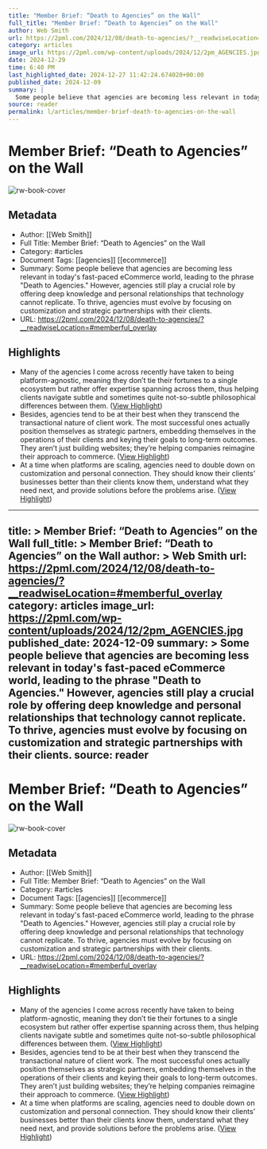 ```yaml
---
title: "Member Brief: “Death to Agencies” on the Wall"
full_title: "Member Brief: “Death to Agencies” on the Wall"
author: Web Smith
url: https://2pml.com/2024/12/08/death-to-agencies/?__readwiseLocation=#memberful_overlay
category: articles
image_url: https://2pml.com/wp-content/uploads/2024/12/2pm_AGENCIES.jpg
date: 2024-12-29
time: 6:40 PM
last_highlighted_date: 2024-12-27 11:42:24.674020+00:00
published_date: 2024-12-09
summary: |
  Some people believe that agencies are becoming less relevant in today's fast-paced eCommerce world, leading to the phrase "Death to Agencies." However, agencies still play a crucial role by offering deep knowledge and personal relationships that technology cannot replicate. To thrive, agencies must evolve by focusing on customization and strategic partnerships with their clients.
source: reader
permalink: l/articles/member-brief-death-to-agencies-on-the-wall
---
```

# Member Brief: “Death to Agencies” on the Wall

![rw-book-cover](https://2pml.com/wp-content/uploads/2024/12/2pm_AGENCIES.jpg)

## Metadata
- Author: [[Web Smith]]
- Full Title: Member Brief: “Death to Agencies” on the Wall
- Category: #articles
- Document Tags: [[agencies]] [[ecommerce]] 
- Summary: Some people believe that agencies are becoming less relevant in today's fast-paced eCommerce world, leading to the phrase "Death to Agencies." However, agencies still play a crucial role by offering deep knowledge and personal relationships that technology cannot replicate. To thrive, agencies must evolve by focusing on customization and strategic partnerships with their clients.
- URL: https://2pml.com/2024/12/08/death-to-agencies/?__readwiseLocation=#memberful_overlay

## Highlights
- Many of the agencies I come across recently have taken to being platform-agnostic, meaning they don’t tie their fortunes to a single ecosystem but rather offer expertise spanning across them, thus helping clients navigate subtle and sometimes quite not-so-subtle philosophical differences between them. ([View Highlight](https://read.readwise.io/read/01jg3ypxjbqrzqjegn2spwjx2s))
- Besides, agencies tend to be at their best when they transcend the transactional nature of client work. The most successful ones actually position themselves as strategic partners, embedding themselves in the operations of their clients and keying their goals to long-term outcomes. They aren’t just building websites; they’re helping companies reimagine their approach to commerce. ([View Highlight](https://read.readwise.io/read/01jg3yrthycbzw0q84sjzv1r9s))
- At a time when platforms are scaling, agencies need to double down on customization and personal connection. They should know their clients’ businesses better than their clients know them, understand what they need next, and provide solutions before the problems arise. ([View Highlight](https://read.readwise.io/read/01jg3ysgkyjnr6ym9222np7chj))


---
title: >
  Member Brief: “Death to Agencies” on the Wall
full_title: >
  Member Brief: “Death to Agencies” on the Wall
author: >
  Web Smith
url: https://2pml.com/2024/12/08/death-to-agencies/?__readwiseLocation=#memberful_overlay
category: articles
image_url: https://2pml.com/wp-content/uploads/2024/12/2pm_AGENCIES.jpg
published_date: 2024-12-09
summary: >
  Some people believe that agencies are becoming less relevant in today's fast-paced eCommerce world, leading to the phrase "Death to Agencies." However, agencies still play a crucial role by offering deep knowledge and personal relationships that technology cannot replicate. To thrive, agencies must evolve by focusing on customization and strategic partnerships with their clients.
source: reader
---
# Member Brief: “Death to Agencies” on the Wall

![rw-book-cover](https://2pml.com/wp-content/uploads/2024/12/2pm_AGENCIES.jpg)

## Metadata
- Author: [[Web Smith]]
- Full Title: Member Brief: “Death to Agencies” on the Wall
- Category: #articles
- Document Tags: [[agencies]] [[ecommerce]] 
- Summary: Some people believe that agencies are becoming less relevant in today's fast-paced eCommerce world, leading to the phrase "Death to Agencies." However, agencies still play a crucial role by offering deep knowledge and personal relationships that technology cannot replicate. To thrive, agencies must evolve by focusing on customization and strategic partnerships with their clients.
- URL: https://2pml.com/2024/12/08/death-to-agencies/?__readwiseLocation=#memberful_overlay

## Highlights
- Many of the agencies I come across recently have taken to being platform-agnostic, meaning they don’t tie their fortunes to a single ecosystem but rather offer expertise spanning across them, thus helping clients navigate subtle and sometimes quite not-so-subtle philosophical differences between them. ([View Highlight](https://read.readwise.io/read/01jg3ypxjbqrzqjegn2spwjx2s))
- Besides, agencies tend to be at their best when they transcend the transactional nature of client work. The most successful ones actually position themselves as strategic partners, embedding themselves in the operations of their clients and keying their goals to long-term outcomes. They aren’t just building websites; they’re helping companies reimagine their approach to commerce. ([View Highlight](https://read.readwise.io/read/01jg3yrthycbzw0q84sjzv1r9s))
- At a time when platforms are scaling, agencies need to double down on customization and personal connection. They should know their clients’ businesses better than their clients know them, understand what they need next, and provide solutions before the problems arise. ([View Highlight](https://read.readwise.io/read/01jg3ysgkyjnr6ym9222np7chj))


